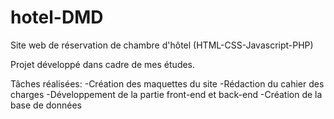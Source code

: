 # hotel-DMD
Site web de réservation de chambre d'hôtel (HTML-CSS-Javascript-PHP)

Projet développé dans cadre de mes études.

Tâches réalisées:
-Création des maquettes du site
-Rédaction du cahier des charges
-Développement de la partie front-end et back-end
-Création de la base de données
